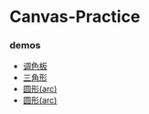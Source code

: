 # Canvas-Practice

### demos

- [调色板](http://www.sail.name/Canvas-Practice/color-palette.html)
- [三角形](http://www.sail.name/Canvas-Practice/triangle.html)
- [圆形(arc)](http://www.sail.name/Canvas-Practice/arc-circle.html)
- [圆形(arc)](http://www.sail.name/Canvas-Practice/arc-circles.html)
